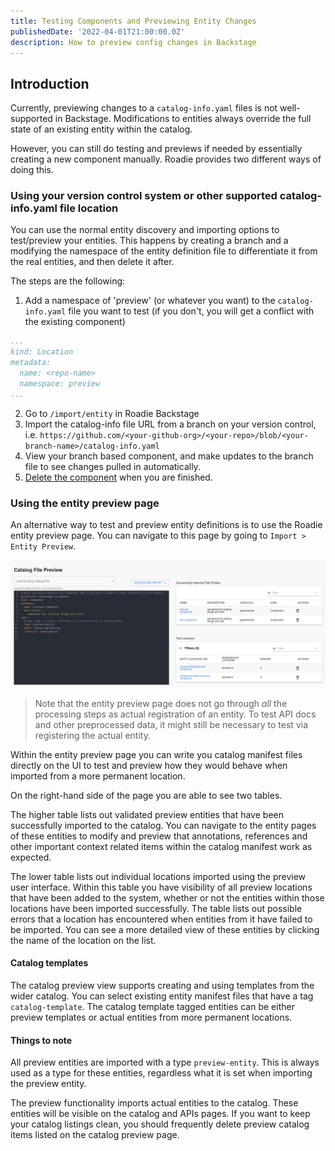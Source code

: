 ```yaml
---
title: Testing Components and Previewing Entity Changes
publishedDate: '2022-04-01T21:00:00.0Z'
description: How to preview config changes in Backstage
---
```


## Introduction

Currently, previewing changes to a `catalog-info.yaml` files is not well-supported in Backstage. Modifications to entities always override the full state of an existing entity within the catalog.

However, you can still do testing and previews if needed by essentially creating a new component manually. Roadie provides two different ways of doing this. 

### Using your version control system or other supported catalog-info.yaml file location

You can use the normal entity discovery and importing options to test/preview your entities. This happens by creating a branch and a modifying the namespace of the entity definition file to differentiate it from the real entities, and then delete it after.

The steps are the following:

1. Add a namespace of 'preview' (or whatever you want) to the `catalog-info.yaml` file you want to test (if you don't, you will get a conflict with the existing component)
```yaml
...
kind: Location
metadata:
  name: <repo-name>
  namespace: preview
...
```
2. Go to `/import/entity` in Roadie Backstage
3. Import the catalog-info file URL from a branch on your version control, i.e. `https://github.com/<your-github-org>/<your-repo>/blob/<your-branch-name>/catalog-info.yaml`
4. View your branch based component, and make updates to the branch file to see changes pulled in automatically. 
5. [Delete the component](/docs/catalog/unregister-components/) when you are finished. 


### Using the entity preview page

An alternative way to test and preview entity definitions is to use the Roadie entity preview page. You can navigate to this page by going to `Import > Entity Preview`.

![Image of entity preview page](./entity_preview_page.png)


> Note that the entity preview page does not go through _all_ the processing steps as actual registration of an entity. To test API docs and other preprocessed data, it might still be necessary to test via registering the actual entity.

Within the entity preview page you can write you catalog manifest files directly on the UI to test and preview how they would behave when imported from a more permanent location. 

On the right-hand side of the page you are able to see two tables.

The higher table lists out validated preview entities that have been successfully imported to the catalog. You can navigate to the entity pages of these entities to modify and preview that annotations, references and other important context related items within the catalog manifest work as expected.  

The lower table lists out individual locations imported using the preview user interface. Within this table you have visibility of all preview locations that have been added to the system, whether or not the entities within those locations have been imported successfully. The table lists out possible errors that a location has encountered when entities from it  have failed to be imported. You can see a more detailed view of these entities by clicking the name of the location on the list. 


#### Catalog templates

The catalog preview view supports creating and using templates from the wider catalog. You can select existing entity manifest files that have a tag `catalog-template`. The catalog template tagged entities can be either preview templates or actual entities from more permanent locations.

#### Things to note

All preview entities are imported with a type `preview-entity`. This is always used as a type for these entities, regardless what it is set when importing the preview entity. 

The preview functionality imports actual entities to the catalog. These entities will be visible on the catalog and APIs pages. If you want to keep your catalog listings clean, you should frequently delete preview catalog items listed on the catalog preview page.  
